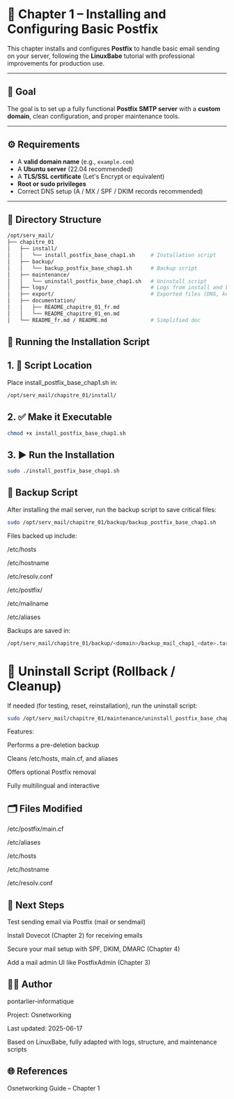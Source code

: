 # 📘 Chapter 1 – Installing and Configuring Basic Postfix

This chapter installs and configures **Postfix** to handle basic email sending on your server, following the **LinuxBabe** tutorial with professional improvements for production use.

---

## 🎯 Goal

The goal is to set up a fully functional **Postfix SMTP server** with a **custom domain**, clean configuration, and proper maintenance tools.

---

## ⚙️ Requirements

- A **valid domain name** (e.g., `example.com`)
- A **Ubuntu server** (22.04 recommended)
- A **TLS/SSL certificate** (Let's Encrypt or equivalent)
- **Root or sudo privileges**
- Correct DNS setup (A / MX / SPF / DKIM records recommended)

---

## 🧱 Directory Structure

```bash
/opt/serv_mail/
├── chapitre_01
│   ├── install/
│   │   └── install_postfix_base_chap1.sh     # Installation script
│   ├── backup/
│   │   └── backup_postfix_base_chap1.sh      # Backup script
│   ├── maintenance/
│   │   └── uninstall_postfix_base_chap1.sh   # Uninstall script
│   ├── logs/                                 # Logs from install and backup
│   ├── export/                               # Exported files (DNS, keys, etc.)
│   ├── documentation/
│   │   ├── README_chapitre_01_fr.md
│   │   └── README_chapitre_01_en.md
│   └── README_fr.md / README.md              # Simplified doc
```


## 🚀 Running the Installation Script

## 1. 📁 Script Location

Place install_postfix_base_chap1.sh in:

```bash
/opt/serv_mail/chapitre_01/install/
```

## 2. ✅ Make it Executable

```bash
chmod +x install_postfix_base_chap1.sh
```

## 3. ▶️ Run the Installation

```bash
sudo ./install_postfix_base_chap1.sh
```

## 💾 Backup Script

After installing the mail server, run the backup script to save critical files:

```bash
sudo /opt/serv_mail/chapitre_01/backup/backup_postfix_base_chap1.sh
```

Files backed up include:

/etc/hosts

/etc/hostname

/etc/resolv.conf

/etc/postfix/

/etc/mailname

/etc/aliases

Backups are saved in:

```bash
/opt/serv_mail/chapitre_01/backup/<domain>/backup_mail_chap1_<date>.tar.gz
```

# 🧹 Uninstall Script (Rollback / Cleanup)

If needed (for testing, reset, reinstallation), run the uninstall script:

```bash
sudo /opt/serv_mail/chapitre_01/maintenance/uninstall_postfix_base_chap1.sh
```

Features:

Performs a pre-deletion backup

Cleans /etc/hosts, main.cf, and aliases

Offers optional Postfix removal

Fully multilingual and interactive

## 🗂️ Files Modified

/etc/postfix/main.cf

/etc/aliases

/etc/hosts

/etc/hostname

/etc/resolv.conf

## 🔐 Next Steps

Test sending email via Postfix (mail or sendmail)

Install Dovecot (Chapter 2) for receiving emails

Secure your mail setup with SPF, DKIM, DMARC (Chapter 4)

Add a mail admin UI like PostfixAdmin (Chapter 3)

## 🧑‍💼 Author

pontarlier-informatique

Project: Osnetworking

Last updated: 2025-06-17

Based on LinuxBabe, fully adapted with logs, structure, and maintenance scripts

##  🌐 References
Osnetworking Guide – Chapter 1


















